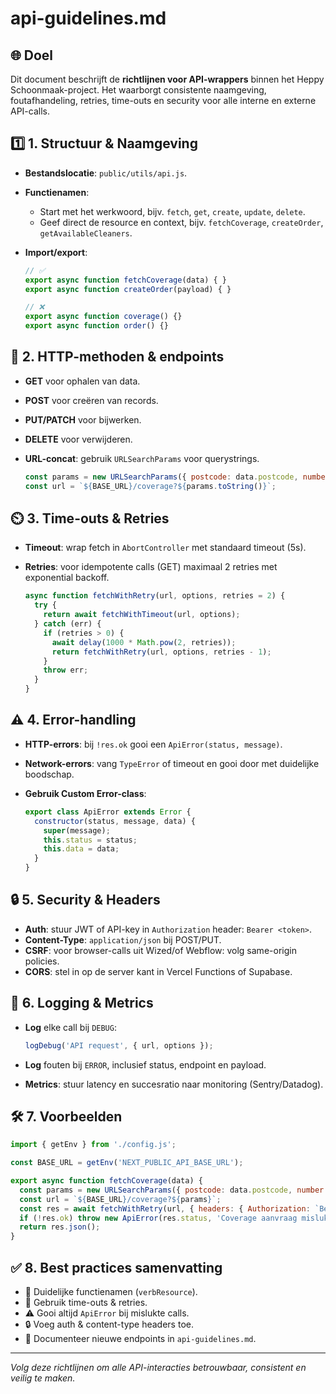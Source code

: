 # api-guidelines.md

## 🌐 Doel

Dit document beschrijft de **richtlijnen voor API-wrappers** binnen het Heppy Schoonmaak-project. Het waarborgt consistente naamgeving, foutafhandeling, retries, time-outs en security voor alle interne en externe API-calls.

## 1️⃣ 1. Structuur & Naamgeving

* **Bestandslocatie**: `public/utils/api.js`.
* **Functienamen**:

  * Start met het werkwoord, bijv. `fetch`, `get`, `create`, `update`, `delete`.
  * Geef direct de resource en context, bijv. `fetchCoverage`, `createOrder`, `getAvailableCleaners`.
* **Import/export**:

  ```js
  // ✅
  export async function fetchCoverage(data) { }
  export async function createOrder(payload) { }

  // ❌
  export async function coverage() {}
  export async function order() {}
  ```

## 🔄 2. HTTP-methoden & endpoints

* **GET** voor ophalen van data.
* **POST** voor creëren van records.
* **PUT/PATCH** voor bijwerken.
* **DELETE** voor verwijderen.
* **URL-concat**: gebruik `URLSearchParams` voor querystrings.

  ```js
  const params = new URLSearchParams({ postcode: data.postcode, number: data.huisnummer });
  const url = `${BASE_URL}/coverage?${params.toString()}`;
  ```

## ⏲️ 3. Time-outs & Retries

* **Timeout**: wrap fetch in `AbortController` met standaard timeout (5s).
* **Retries**: voor idempotente calls (GET) maximaal 2 retries met exponential backoff.

  ```js
  async function fetchWithRetry(url, options, retries = 2) {
    try {
      return await fetchWithTimeout(url, options);
    } catch (err) {
      if (retries > 0) {
        await delay(1000 * Math.pow(2, retries));
        return fetchWithRetry(url, options, retries - 1);
      }
      throw err;
    }
  }
  ```

## ⚠️ 4. Error-handling

* **HTTP-errors**: bij `!res.ok` gooi een `ApiError(status, message)`.
* **Network-errors**: vang `TypeError` of timeout en gooi door met duidelijke boodschap.
* **Gebruik Custom Error-class**:

  ```js
  export class ApiError extends Error {
    constructor(status, message, data) {
      super(message);
      this.status = status;
      this.data = data;
    }
  }
  ```

## 🔒 5. Security & Headers

* **Auth**: stuur JWT of API-key in `Authorization` header: `Bearer <token>`.
* **Content-Type**: `application/json` bij POST/PUT.
* **CSRF**: voor browser-calls uit Wized/of Webflow: volg same-origin policies.
* **CORS**: stel in op de server kant in Vercel Functions of Supabase.

## 🔗 6. Logging & Metrics

* **Log** elke call bij `DEBUG`:

  ```js
  logDebug('API request', { url, options });
  ```
* **Log** fouten bij `ERROR`, inclusief status, endpoint en payload.
* **Metrics**: stuur latency en succesratio naar monitoring (Sentry/Datadog).

## 🛠️ 7. Voorbeelden

```js
import { getEnv } from './config.js';

const BASE_URL = getEnv('NEXT_PUBLIC_API_BASE_URL');

export async function fetchCoverage(data) {
  const params = new URLSearchParams({ postcode: data.postcode, number: data.huisnummer });
  const url = `${BASE_URL}/coverage?${params}`;
  const res = await fetchWithRetry(url, { headers: { Authorization: `Bearer ${getEnv('API_TOKEN')}` } });
  if (!res.ok) throw new ApiError(res.status, 'Coverage aanvraag mislukt');
  return res.json();
}
```

## ✅ 8. Best practices samenvatting

* 📛 Duidelijke functienamen (`verbResource`).
* 🔄 Gebruik time-outs & retries.
* ⚠️ Gooi altijd `ApiError` bij mislukte calls.
* 🔒 Voeg auth & content-type headers toe.
* 📝 Documenteer nieuwe endpoints in `api-guidelines.md`.

---

*Volg deze richtlijnen om alle API-interacties betrouwbaar, consistent en veilig te maken.*
